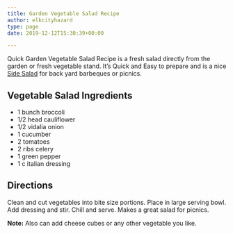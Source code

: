 ```yaml
---
title: Garden Vegetable Salad Recipe
author: elkcityhazard
type: page
date: 2019-12-12T15:30:39+00:00

---
```

Quick Garden Vegetable Salad Recipe is a fresh salad directly from the garden or fresh vegetable stand. It&#8217;s Quick and Easy to prepare and is a nice [Side Salad][1] for back yard barbeques or picnics.

## Vegetable Salad Ingredients

  * 1 bunch broccoli
  * 1/2 head cauliflower
  * 1/2 vidalia onion
  * 1 cucumber
  * 2 tomatoes
  * 2 ribs celery
  * 1 green pepper
  * 1 c italian dressing

## Directions

Clean and cut vegetables into bite size portions. Place in large serving bowl. Add dressing and stir. Chill and serve. Makes a great salad for picnics.

**Note:** Also can add cheese cubes or any other vegetable you like.

 [1]: /wordpress/vegetables-and-salad-recipes/